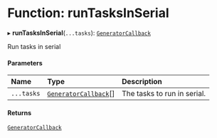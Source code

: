 # Function: runTasksInSerial

▸ **runTasksInSerial**(`...tasks`): [`GeneratorCallback`](/reference/core-api/devkit/documents/GeneratorCallback)

Run tasks in serial

#### Parameters

| Name       | Type                                                                            | Description                 |
| :--------- | :------------------------------------------------------------------------------ | :-------------------------- |
| `...tasks` | [`GeneratorCallback`](/reference/core-api/devkit/documents/GeneratorCallback)[] | The tasks to run in serial. |

#### Returns

[`GeneratorCallback`](/reference/core-api/devkit/documents/GeneratorCallback)
